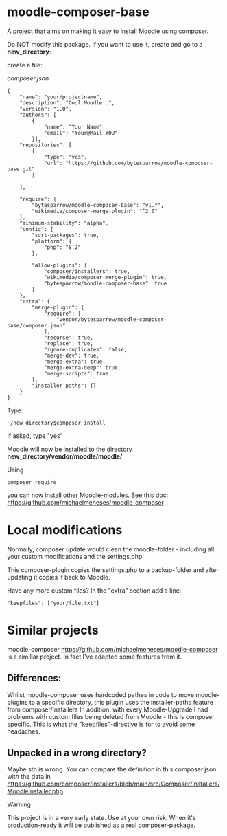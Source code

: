 # moodle-composer-base
A project that aims on making it easy to install Moodle using composer.

Do NOT modify this package. If you want to use it, create and go to a **new_directory**:

create a file: 

*composer.json*

```
{
    "name": "your/projectname",
    "description": "Cool Moodle!.",
    "version": "1.0",
    "authors": [
        {
            "name": "Your Name",
            "email": "Your@Mail.YOU"
        }],
    "repositories": [
        {
            "type": "vcs",
            "url": "https://github.com/bytesparrow/moodle-composer-base.git"
        }

    ],

    "require": {
        "bytesparrow/moodle-composer-base": "v1.*",
        "wikimedia/composer-merge-plugin": "^2.0"
    },
    "minimum-stability": "alpha",
    "config": {
        "sort-packages": true,
        "platform": {
            "php": "8.2"
        },

        "allow-plugins": {
            "composer/installers": true,
            "wikimedia/composer-merge-plugin": true,
            "bytesparrow/moodle-composer-base": true
        }
    },
    "extra": { 
        "merge-plugin": { 
            "require": [
                "vendor/bytesparrow/moodle-composer-base/composer.json"
            ],
            "recurse": true,
            "replace": true,
            "ignore-duplicates": false,
            "merge-dev": true,
            "merge-extra": true,
            "merge-extra-deep": true,
            "merge-scripts": true
        },
        "installer-paths": {}
    }
}
```

Type:

```
~/new_directory$composer install
```

If asked, type "yes"


Moodle will now be installed to the directory **new_directory/vendor/moodle/moodle/**

Using 

```
composer require
```

you can now install other Moodle-modules. See this doc: https://github.com/michaelmeneses/moodle-composer 


# Local modifications
Normally, composer update would clean the moodle-folder - including all your custom modifications and the settings.php

This composer-plugin copies the settings.php to a backup-folder and after updating it copies it back to Moodle.

Have any more custom files?
In the "extra" section add a line:
```
"keepfiles": ["your/file.txt"]
```


# Similar projects
moodle-composer https://github.com/michaelmeneses/moodle-composer is a similiar project. 
In fact I've adapted some features from it.

## Differences:
Whilst moodle-composer uses hardcoded pathes in code to move moodle-plugins to a specific directory, this plugin uses the installer-paths feature from composer/installers
In addition: with every Moodle-Upgrade I had problems with custom files being deleted from Moodle - this is composer specific.
This is what the "keepfiles"-directive is for to avoid some headaches.

## Unpacked in a wrong directory? 
Maybe sth is wrong. You can compare the definition in this composer.json with the data in https://github.com/composer/installers/blob/main/src/Composer/Installers/MoodleInstaller.php

> [!WARNING]
> This project is in a very early state. Use at your own risk. When it's production-ready it will be published as a real composer-package.
